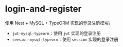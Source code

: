 # login-and-register
使用 Nest + MySQL + TypeORM 实现的登录注册模块\

- `jwt-mysql-typeorm`：使用 `jwt` 实现的登录注册
- `seesion-mysql-typeorm`：使用 `session` 实现的登录注册